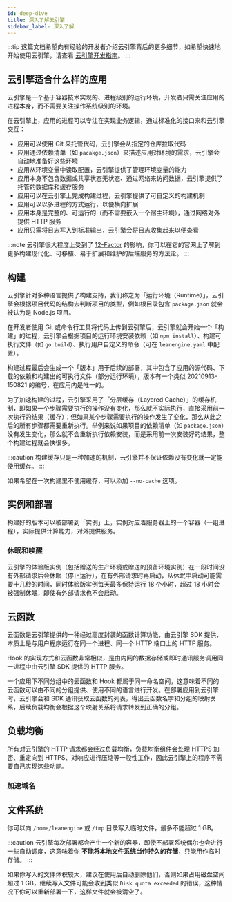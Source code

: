 ```yaml
---
id: deep-dive
title: 深入了解云引擎
sidebar_label: 深入了解
---
```


:::tip
这篇文档希望向有经验的开发者介绍云引擎背后的更多细节，如希望快速地开始使用云引擎，请查看 [云引擎开发指南](/sdk/engine/cloud-engine)。
:::

## 云引擎适合什么样的应用

云引擎是一个基于容器技术实现的、进程级别的运行环境，开发者只需关注应用的进程本身，而不需要关注操作系统级别的环境。

在云引擎上，应用的进程可以专注在实现业务逻辑，通过标准化的接口来和云引擎交互：

- 应用可以使用 Git 来托管代码，云引擎会从指定的仓库拉取代码
- 应用通过依赖清单（如 `pacakge.json`）来描述应用对环境的需求，云引擎会自动地准备好这些环境
- 应用从环境变量中读取配置，云引擎提供了管理环境变量的能力
- 应用本身不包含数据或共享状态无状态、通过网络来访问数据，云引擎提供了托管的数据库和缓存服务
- 应用可以在云引擎上完成构建过程，云引擎提供了可自定义的构建机制
- 应用可以以多进程的方式运行，以便横向扩展
- 应用本身是完整的、可运行的（而不需要嵌入一个宿主环境），通过网络对外提供 HTTP 服务
- 应用只需将日志写入到标准输出，云引擎会将日志收集起来以便查看

:::note
云引擎很大程度上受到了 [12-Factor](https://12factor.net/zh_cn/) 的影响，你可以在它的官网上了解到更多构建现代化、可移植、易于扩展和维护的后端服务的方法论。
:::

## 构建
云引擎针对多种语言提供了构建支持，我们称之为「运行环境（Runtime）」，云引擎会根据项目代码的结构去判断项目的类型，例如根目录包含 `package.json` 就会被认为是 Node.js 项目。

在开发者使用 Git 或命令行工具将代码上传到云引擎后，云引擎就会开始一个「构建」的过程，云引擎会根据项目的运行环境安装依赖（如 `npm install`）、构建可执行文件（如 `go build`）、执行用户自定义的命令（可在 `leanengine.yaml` 中配置）。

构建过程最后会生成一个「版本」用于后续的部署，其中包含了应用的源代码、下载的依赖和构建出的可执行文件（部分运行环境），版本有一个类似 20210913-150821 的编号，在应用内是唯一的。

为了加速构建的过程，云引擎采用了「分层缓存（Layered Cache）」的缓存机制，即如果一个步骤需要执行的操作没有变化，那么就不实际执行，直接采用前一次执行的结果（缓存）；但如果某个步骤需要执行的操作发生了变化，那么从此之后的所有步骤都需要重新执行。举例来说如果项目的依赖清单（如 `package.json`）没有发生变化，那么就不会重新执行依赖安装，而是采用前一次安装好的结果，整个构建过程就会快很多。

:::caution
构建缓存只是一种加速的机制，云引擎并不保证依赖没有变化就一定能使用缓存。
:::

如果希望在一次构建里不使用缓存，可以添加 `--no-cache` 选项。

## 实例和部署
构建好的版本可以被部署到「实例」上，实例对应着服务器上的一个容器（一组进程），实际提供计算能力，对外提供服务。

### 休眠和唤醒
云引擎的体验版实例（包括赠送的生产环境或赠送的预备环境实例）在一段时间没有外部请求后会休眠（停止运行），在有外部请求时再启动，从休眠中启动可能需要十几秒的时间，同时体验版实例每天最多保持运行 18 个小时，超过 18 小时会被强制休眠，即使有外部请求也不会启动。

## 云函数

云函数是云引擎提供的一种经过高度封装的函数计算功能，由云引擎 SDK 提供，本质上是与用户程序运行在同一个进程、同一个 HTTP 端口上的 HTTP 服务。

Hook 的实现方式和云函数非常相似，是由内网的数据存储或即时通讯服务调用同一进程中由云引擎 SDK 提供的 HTTP 服务。

一个应用下不同分组中的云函数和 Hook 都属于同一命名空间，这意味着不同的云函数可以由不同的分组提供、使用不同的语言进行开发。在部署应用到云引擎时，云引擎会和 SDK 通讯获取云函数的列表，得出云函数名字和分组的映射关系，后续负载均衡会根据这个映射关系将请求转发到正确的分组。

## 负载均衡
所有对云引擎的 HTTP 请求都会经过负载均衡，负载均衡组件会处理 HTTPS 加密、重定向到 HTTPS、对响应进行压缩等一般性工作，因此云引擎上的程序不需要自己实现这些功能。

### 加速域名

## 文件系统

你可以向 `/home/leanengine` 或 `/tmp` 目录写入临时文件，最多不能超过 1 GB。

:::caution
云引擎每次部署都会产生一个新的容器，即使不部署系统偶尔也会进行一些自动调度，这意味着你 **不能将本地文件系统当作持久的存储**，只能用作临时存储。
:::

如果你写入的文件体积较大，建议在使用后自动删除他们，否则如果占用磁盘空间超过 1 GB，继续写入文件可能会收到类似 `Disk quota exceeded` 的错误，这种情况下你可以重新部署一下，这样文件就会被清空了。
